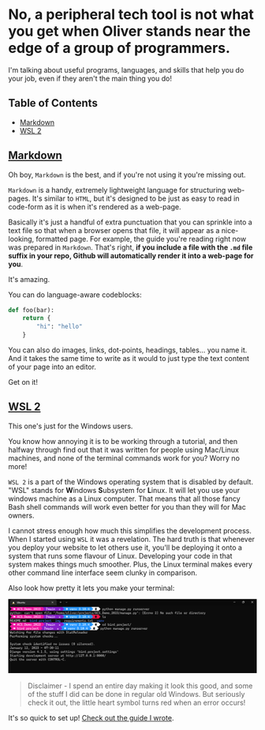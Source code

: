 # No, a peripheral tech tool is not what you get when Oliver stands near the edge of a group of programmers.

I'm talking about useful programs, languages, and skills that help you do your job, even if they aren't the main thing you do!

## Table of Contents
- [Markdown](#markdown)
- [WSL 2](#wsl-2)


## [Markdown](https://docs.github.com/en/get-started/writing-on-github/getting-started-with-writing-and-formatting-on-github/basic-writing-and-formatting-syntax)
Oh boy, `Markdown` is the best, and if you're not using it you're missing out. 

`Markdown` is a handy, extremely lightweight language for structuring web-pages. It's similar to `HTML`, but it's designed to be just as easy to read in code-form as it is when it's rendered as a web-page. 

Basically it's just a handful of extra punctuation that you can sprinkle into a text file so that when a browser opens that file, it will appear as a nice-looking, formatted page. For example, the guide you're reading right now was prepared in `Markdown`. That's right, **if you include a file with the `.md` file suffix in your repo, Github will automatically render it into a web-page for you**. 

It's amazing.

You can do language-aware codeblocks:

```Python
def foo(bar):
    return {
        "hi": "hello"
    }
```
You can also do images, links, dot-points, headings, tables... you name it. And it takes the same time to write as it would to just type the text content of your page into an editor. 

Get on it!

## [WSL 2](https://en.wikipedia.org/wiki/Windows_Subsystem_for_Linux)

This one's just for the Windows users. 

You know how annoying it is to be working through a tutorial, and then halfway through find out that it was written for people using Mac/Linux machines, and none of the terminal commands work for you? Worry no more!

`WSL 2` is a part of the Windows operating system that is disabled by default. "WSL" stands for **W**indows **S**ubsystem for **L**inux. It will let you use your windows machine as a Linux computer. That means that all those fancy Bash shell commands will work even better for you than they will for Mac owners.

I cannot stress enough how much this simplifies the development process. When I started using `WSL` it was a revelation. The hard truth is that whenever you deploy your website to let others use it, you'll be deploying it onto a system that runs some flavour of Linux. Developing your code in that system makes things much smoother. Plus, the Linux terminal makes every other command line interface seem clunky in comparison. 

Also look how pretty it lets you make your terminal:

![My amazing terminal](img/bash.png)
> Disclaimer - I spend an entire day making it look this good, and some of the stuff I did can be done in regular old Windows. But seriously check it out, the little heart symbol turns red when an error occurs!

It's so quick to set up! [Check out the guide I wrote](https://github.com/Hauteclere/wsl2_walkthrough).